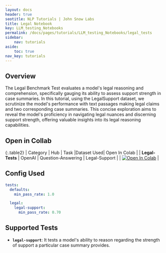 ```yaml
---
layout: docs
header: true
seotitle: NLP Tutorials | John Snow Labs
title: Legal Notebook
key: LLM_testing_Notebooks
permalink: /docs/pages/tutorials/LLM_testing_Notebooks/legal_tests
sidebar:
    nav: tutorials
aside:
    toc: true
nav_key: tutorials
---
```


<div class="main-docs" markdown="1"><div class="h3-box" markdown="1">

## Overview

The Legal Benchmark Test evaluates a model's legal reasoning and comprehension, specifically gauging its ability to assess support strength in case summaries. In this tutorial, using the LegalSupport dataset, we scrutinize the model's performance with text passages making legal claims and two corresponding case summaries. This concise exploration aims to reveal the model's proficiency in navigating legal nuances and discerning support strength, offering valuable insights into its legal reasoning capabilities.

## Open in Collab

{:.table2}
| Category               | Hub                           | Task                              |Dataset Used| Open In Colab                                                                                                                                                                                                                                    |
| **Legal-Tests** | OpenAI                            | Question-Answering   | Legal-Support |                 | [![Open In Colab](https://colab.research.google.com/assets/colab-badge.svg)](https://colab.research.google.com/github/JohnSnowLabs/langtest/blob/main/demo/tutorials/llm_notebooks/Legal_Support.ipynb)                                          |                                

<div class="main-docs" markdown="1"><div class="h3-box" markdown="1">


## Config Used

```yml 
tests:
  defaults:
    min_pass_rate: 1.0

  legal:
    legal-support:
      min_pass_rate: 0.70
```

<div class="main-docs" markdown="1"><div class="h3-box" markdown="1">

## Supported Tests

- **`legal-support`**: It tests a model's ability to reason regarding the strength of support a particular case summary provides.


</div></div>

